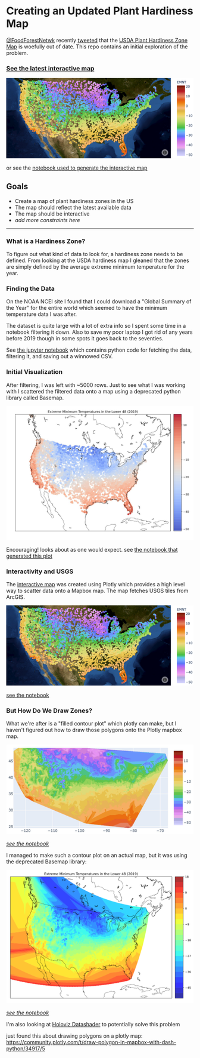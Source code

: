 # Creating an Updated Plant Hardiness Map

[@FoodForestNetwk](https://twitter.com/FoodForestNetwk) recently [tweeted](https://twitter.com/FoodForestNetwk/status/1321995133584318464?s=20) that the [USDA Plant Hardiness Zone Map](https://planthardiness.ars.usda.gov/PHZMWeb/) is woefully out of date. This repo contains an initial exploration of the problem.

### [See the latest interactive map](https://fletchgraham.github.io/hardiness/)

![](img/emnt_2019_scatter.png)

or see the [notebook used to generate the interactive map](hardiness_mapbox_scatter.ipynb)


## Goals

- Create a map of plant hardiness zones in the US
- The map should reflect the latest available data
- The map should be interactive
- *add more constraints here*

---

### What is a Hardiness Zone?

To figure out what kind of data to look for, a hardiness zone needs to be defined. From looking at the USDA hardiness map I gleaned that the zones are simply defined by the average extreme minimum temperature for the year.

### Finding the Data

On the NOAA NCEI site I found that I could download a "Global Summary of the Year" for the entire world which seemed to have the minimum temperature data I was after.

The dataset is quite large with a lot of extra info so I spent some time in a notebook filtering it down. Also to save my poor laptop I got rid of any years before 2019 though in some spots it goes back to the seventies.

See [the jupyter notebook](grab_data.ipynb) which contains python code for fetching the data, filtering it, and saving out a winnowed CSV.

### Initial Visualization

After filtering, I was left with ~5000 rows. Just to see what I was working with I scattered the filtered data onto a map using a deprecated python library called Basemap.

![](img/initial_scatter.jpg)

Encouraging! looks about as one would expect. see [the notebook that generated this plot](hardiness_basemap.ipynb)

### Interactivity and USGS

The [interactive map](https://fletchgraham.github.io/hardiness/) was created using Plotly which provides a high level way to scatter data onto a Mapbox map. The map fetches USGS tiles from ArcGIS.

![](img/emnt_2019_scatter.png)

[see the notebook](hardiness_mapbox_scatter.ipynb)

### But How Do We Draw Zones?

What we're after is a "filled contour plot" which plotly can make, but I haven't figured out how to draw those polygons onto the Plotly mapbox map. 

![](img/contour_test.jpg)

[*see the notebook*](hardiness_plotly_contour.ipynb)

I managed to make such a contour plot on an actual map, but it was using the deprecated Basemap library:

![](img/emnt_2019.png)

[*see the notebook*](hardiness_basemap.ipynb)

I'm also looking at [Holoviz Datashader](https://datashader.org/) to potentially solve this problem

just found this about drawing polygons on a plotly map: https://community.plotly.com/t/draw-polygon-in-mapbox-with-dash-python/34917/5





